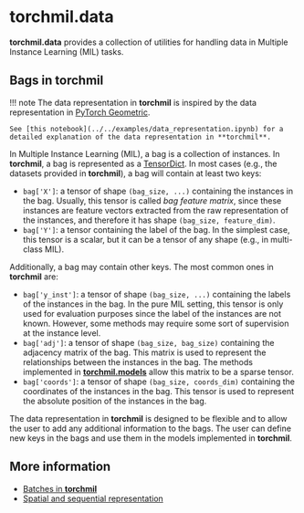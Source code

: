 # torchmil.data

**torchmil.data** provides a collection of utilities for handling data in Multiple Instance Learning (MIL) tasks.

## Bags in **torchmil**

!!! note
    The data representation in **torchmil** is inspired by the data representation in [PyTorch Geometric](https://pytorch-geometric.readthedocs.io/en/latest/notes/introduction.html#data-handling-of-graphs).

    See [this notebook](../../examples/data_representation.ipynb) for a detailed explanation of the data representation in **torchmil**.

In Multiple Instance Learning (MIL), a bag is a collection of instances.
In **torchmil**, a bag is represented as a [TensorDict](https://pytorch.org/tensordict/stable/index.html).
In most cases (e.g., the datasets provided in **torchmil**), a bag  will contain at least two keys:

- `bag['X']`: a tensor of shape `(bag_size, ...)` containing the instances in the bag. Usually, this tensor is called _bag feature matrix_, since these instances are feature vectors extracted from the raw representation of the instances, and therefore it has shape `(bag_size, feature_dim)`.
- `bag['Y']`: a tensor containing the label of the bag. In the simplest case, this tensor is a scalar, but it can be a tensor of any shape (e.g., in multi-class MIL).

Additionally, a bag may contain other keys. The most common ones in **torchmil** are:

- `bag['y_inst']`: a tensor of shape `(bag_size, ...)` containing the labels of the instances in the bag. In the pure MIL setting, this tensor is only used for evaluation purposes since the label of the instances are not known. However, some methods may require some sort of supervision at the instance level.
- `bag['adj']`: a tensor of shape `(bag_size, bag_size)` containing the adjacency matrix of the bag. This matrix is used to represent the relationships between the instances in the bag. The methods implemented in [**torchmil.models**](../models/index.md) allow this matrix to be a sparse tensor.
- `bag['coords']`: a tensor of shape `(bag_size, coords_dim)` containing the coordinates of the instances in the bag. This tensor is used to represent the absolute position of the instances in the bag.

The data representation in **torchmil** is designed to be flexible and to allow the user to add any additional information to the bags. The user can define new keys in the bags and use them in the models implemented in **torchmil**.

## More information

- [Batches in **torchmil**](collate.md)
- [Spatial and sequential representation](representation.md)
